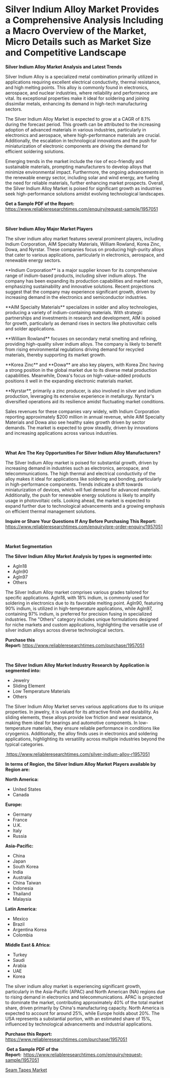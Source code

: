 <p><h1>Silver Indium Alloy Market Provides a Comprehensive Analysis Including a Macro Overview of the Market, Micro Details such as Market Size and Competitive Landscape</h1></p><p><strong>Silver Indium Alloy Market Analysis and Latest Trends</strong></p>
<p><p>Silver Indium Alloy is a specialized metal combination primarily utilized in applications requiring excellent electrical conductivity, thermal resistance, and high melting points. This alloy is commonly found in electronics, aerospace, and nuclear industries, where reliability and performance are vital. Its exceptional properties make it ideal for soldering and joining dissimilar metals, enhancing its demand in high-tech manufacturing sectors.</p><p>The Silver Indium Alloy Market is expected to grow at a CAGR of 8.1% during the forecast period. This growth can be attributed to the increasing adoption of advanced materials in various industries, particularly in electronics and aerospace, where high-performance materials are crucial. Additionally, the escalation in technological innovations and the push for miniaturization of electronic components are driving the demand for efficient soldering solutions.</p><p>Emerging trends in the market include the rise of eco-friendly and sustainable materials, prompting manufacturers to develop alloys that minimize environmental impact. Furthermore, the ongoing advancements in the renewable energy sector, including solar and wind energy, are fueling the need for reliable materials, further enhancing market prospects. Overall, the Silver Indium Alloy Market is poised for significant growth as industries seek high-performance solutions amidst evolving technological landscapes.</p></p>
<p><strong>Get a Sample PDF of the Report:&nbsp;</strong> <a href="https://www.reliableresearchtimes.com/enquiry/request-sample/1957051?utm_campaign=3315&utm_medium=2&utm_source=Github&utm_content=ia&utm_term=02042025&utm_id=silver-indium-alloy">https://www.reliableresearchtimes.com/enquiry/request-sample/1957051</a></p>
<p>&nbsp;</p>
<p><strong>Silver Indium Alloy Major Market Players</strong></p>
<p><p>The silver indium alloy market features several prominent players, including Indium Corporation, AIM Specialty Materials, William Rowland, Korea Zinc, Dowa, and Nyrstar. These companies focus on producing high-purity alloys that cater to various applications, particularly in electronics, aerospace, and renewable energy sectors.</p><p>**Indium Corporation** is a major supplier known for its comprehensive range of indium-based products, including silver indium alloys. The company has been expanding its production capabilities and market reach, emphasizing sustainability and innovative solutions. Recent projections suggest that the company may experience significant growth, driven by increasing demand in the electronics and semiconductor industries.</p><p>**AIM Specialty Materials** specializes in solder and alloy technologies, producing a variety of indium-containing materials. With strategic partnerships and investments in research and development, AIM is poised for growth, particularly as demand rises in sectors like photovoltaic cells and solder applications.</p><p>**William Rowland** focuses on secondary metal smelting and refining, providing high-quality silver indium alloys. The company is likely to benefit from rising environmental regulations driving demand for recycled materials, thereby supporting its market growth.</p><p>**Korea Zinc** and **Dowa** are also key players, with Korea Zinc having a strong position in the global market due to its diverse metal production capabilities. Meanwhile, Dowa's focus on high-value-added products positions it well in the expanding electronic materials market.</p><p>**Nyrstar**, primarily a zinc producer, is also involved in silver and indium production, leveraging its extensive experience in metallurgy. Nyrstar's diversified operations aid its resilience amidst fluctuating market conditions.</p><p>Sales revenues for these companies vary widely, with Indium Corporation reporting approximately $200 million in annual revenue, while AIM Specialty Materials and Dowa also see healthy sales growth driven by sector demands. The market is expected to grow steadily, driven by innovations and increasing applications across various industries.</p></p>
<p>&nbsp;</p>
<p><strong>What Are The Key Opportunities For Silver Indium Alloy Manufacturers?</strong></p>
<p><p>The Silver Indium Alloy market is poised for substantial growth, driven by increasing demand in industries such as electronics, aerospace, and telecommunications. The high thermal and electrical conductivity of the alloy makes it ideal for applications like soldering and bonding, particularly in high-performance components. Trends indicate a shift towards miniaturization of devices, which will fuel demand for advanced materials. Additionally, the push for renewable energy solutions is likely to amplify usage in photovoltaic cells. Looking ahead, the market is expected to expand further due to technological advancements and a growing emphasis on efficient thermal management solutions.</p></p>
<p><strong>Inquire or Share Your Questions If Any Before Purchasing This Report:</strong> <a href="https://www.reliableresearchtimes.com/enquiry/pre-order-enquiry/1957051?utm_campaign=3315&utm_medium=2&utm_source=Github&utm_content=ia&utm_term=02042025&utm_id=silver-indium-alloy">https://www.reliableresearchtimes.com/enquiry/pre-order-enquiry/1957051</a></p>
<p>&nbsp;</p>
<p><strong>Market Segmentation</strong></p>
<p><strong>The Silver Indium Alloy Market Analysis by types is segmented into:</strong></p>
<p><ul><li>AgIn18</li><li>AgIn90</li><li>AgIn97</li><li>Others</li></ul></p>
<p><p>The Silver Indium Alloy market comprises various grades tailored for specific applications. AgIn18, with 18% indium, is commonly used for soldering in electronics due to its favorable melting point. AgIn90, featuring 90% indium, is utilized in high-temperature applications, while AgIn97, containing 97% indium, is preferred for precision fusing in specialized industries. The "Others" category includes unique formulations designed for niche markets and custom applications, highlighting the versatile use of silver indium alloys across diverse technological sectors.</p></p>
<p><strong>Purchase this Report:&nbsp;</strong><a href="https://www.reliableresearchtimes.com/purchase/1957051?utm_campaign=3315&utm_medium=2&utm_source=Github&utm_content=ia&utm_term=02042025&utm_id=silver-indium-alloy">https://www.reliableresearchtimes.com/purchase/1957051</a></p>
<p>&nbsp;</p>
<p><strong>The Silver Indium Alloy Market Industry Research by Application is segmented into:</strong></p>
<p><ul><li>Jewelry</li><li>Sliding Element</li><li>Low Temperature Materials</li><li>Others</li></ul></p>
<p><p>The Silver Indium Alloy Market serves various applications due to its unique properties. In jewelry, it is valued for its attractive finish and durability. As sliding elements, these alloys provide low friction and wear resistance, making them ideal for bearings and automotive components. In low-temperature materials, they ensure reliable performance in conditions like cryogenics. Additionally, the alloy finds uses in electronics and soldering applications, highlighting its versatility across multiple industries beyond the typical categories.</p></p>
<p><a href="https://www.reliableresearchtimes.com/silver-indium-alloy-r1957051?utm_campaign=3315&utm_medium=2&utm_source=Github&utm_content=ia&utm_term=02042025&utm_id=silver-indium-alloy">&nbsp;https://www.reliableresearchtimes.com/silver-indium-alloy-r1957051</a></p>
<p><strong>In terms of Region, the Silver Indium Alloy Market Players available by Region are:</strong></p>
<p>
    <p> <strong> North America: </strong>
        <ul>
            <li>United States</li>
            <li>Canada</li>
        </ul>
        </p> 
    <p> <strong> Europe: </strong>
        <ul>
            <li>Germany</li>
            <li>France</li>
            <li>U.K.</li>
            <li>Italy</li>
            <li>Russia</li>
        </ul>
        </p> 
    <p> <strong> Asia-Pacific: </strong>
        <ul>
            <li>China</li>
            <li>Japan</li>
            <li>South Korea</li>
            <li>India</li>
            <li>Australia</li>
            <li>China Taiwan</li>
            <li>Indonesia</li>
            <li>Thailand</li>
            <li>Malaysia</li>
        </ul>
        </p> 
    <p> <strong> Latin America: </strong>
        <ul>
            <li>Mexico</li>
            <li>Brazil</li>
            <li>Argentina Korea</li>
            <li>Colombia</li>
        </ul>
        </p> 
    <p> <strong> Middle East & Africa: </strong>
        <ul>
            <li>Turkey</li>
            <li>Saudi</li>
            <li>Arabia</li>
            <li>UAE</li>
            <li>Korea</li>
        </ul>
    </p>
    </p>
<p><p>The silver indium alloy market is experiencing significant growth, particularly in the Asia-Pacific (APAC) and North American (NA) regions due to rising demand in electronics and telecommunications. APAC is projected to dominate the market, contributing approximately 40% of the total market share, driven primarily by China's manufacturing capacity. North America is expected to account for around 25%, while Europe holds about 20%. The USA represents a substantial portion, with an estimated share of 15%, influenced by technological advancements and industrial applications.</p></p>
<p><strong>Purchase this Report: </strong><a href="https://www.reliableresearchtimes.com/purchase/1957051?utm_campaign=3315&utm_medium=2&utm_source=Github&utm_content=ia&utm_term=02042025&utm_id=silver-indium-alloy">https://www.reliableresearchtimes.com/purchase/1957051</a></p>
<p>&nbsp;<strong>Get a Sample PDF of the Report:&nbsp;&nbsp;</strong><a href="https://www.reliableresearchtimes.com/enquiry/request-sample/1957051?utm_campaign=3315&utm_medium=2&utm_source=Github&utm_content=ia&utm_term=02042025&utm_id=silver-indium-alloy">https://www.reliableresearchtimes.com/enquiry/request-sample/1957051</a></p>
<p><strong></strong></p>
<p><p><a href="https://github.com/ijffseandy/Market-Research-Report-List-1/blob/main/seam-tapes-market.md?utm_campaign=3315&utm_medium=2&utm_source=Github&utm_content=ia&utm_term=02042025&utm_id=silver-indium-alloy">Seam Tapes Market</a></p></p>